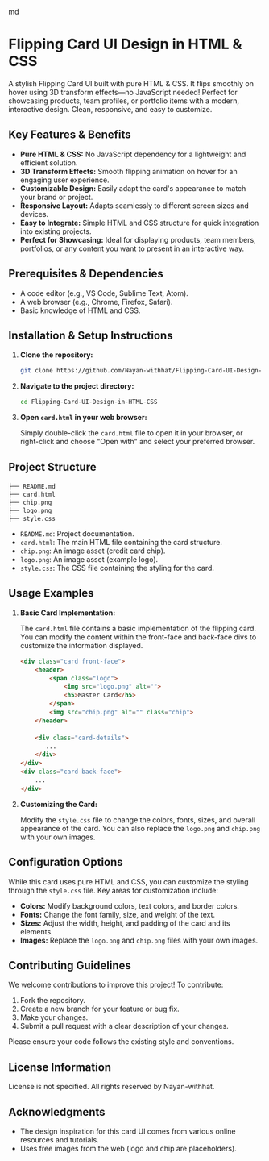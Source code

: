 md
# Flipping Card UI Design in HTML & CSS

A stylish Flipping Card UI built with pure HTML & CSS. It flips smoothly on hover using 3D transform effects—no JavaScript needed! Perfect for showcasing products, team profiles, or portfolio items with a modern, interactive design. Clean, responsive, and easy to customize.

## Key Features & Benefits

*   **Pure HTML & CSS:** No JavaScript dependency for a lightweight and efficient solution.
*   **3D Transform Effects:** Smooth flipping animation on hover for an engaging user experience.
*   **Customizable Design:** Easily adapt the card's appearance to match your brand or project.
*   **Responsive Layout:** Adapts seamlessly to different screen sizes and devices.
*   **Easy to Integrate:** Simple HTML and CSS structure for quick integration into existing projects.
*   **Perfect for Showcasing:** Ideal for displaying products, team members, portfolios, or any content you want to present in an interactive way.

## Prerequisites & Dependencies

*   A code editor (e.g., VS Code, Sublime Text, Atom).
*   A web browser (e.g., Chrome, Firefox, Safari).
*   Basic knowledge of HTML and CSS.

## Installation & Setup Instructions

1.  **Clone the repository:**

    ```bash
    git clone https://github.com/Nayan-withhat/Flipping-Card-UI-Design-in-HTML-CSS.git
    ```

2.  **Navigate to the project directory:**

    ```bash
    cd Flipping-Card-UI-Design-in-HTML-CSS
    ```

3.  **Open `card.html` in your web browser:**

    Simply double-click the `card.html` file to open it in your browser, or right-click and choose "Open with" and select your preferred browser.

## Project Structure

```
├── README.md
├── card.html
├── chip.png
├── logo.png
├── style.css
```

*   `README.md`: Project documentation.
*   `card.html`: The main HTML file containing the card structure.
*   `chip.png`: An image asset (credit card chip).
*   `logo.png`: An image asset (example logo).
*   `style.css`: The CSS file containing the styling for the card.

## Usage Examples

1.  **Basic Card Implementation:**

    The `card.html` file contains a basic implementation of the flipping card. You can modify the content within the front-face and back-face divs to customize the information displayed.

    ```html
    <div class="card front-face">
        <header>
            <span class="logo">
                <img src="logo.png" alt="">
                <h5>Master Card</h5>
            </span>
            <img src="chip.png" alt="" class="chip">
        </header>

        <div class="card-details">
           ...
        </div>
    </div>
    <div class="card back-face">
        ...
    </div>
    ```

2.  **Customizing the Card:**

    Modify the `style.css` file to change the colors, fonts, sizes, and overall appearance of the card.  You can also replace the `logo.png` and `chip.png` with your own images.

## Configuration Options

While this card uses pure HTML and CSS, you can customize the styling through the `style.css` file.  Key areas for customization include:

*   **Colors:** Modify background colors, text colors, and border colors.
*   **Fonts:** Change the font family, size, and weight of the text.
*   **Sizes:** Adjust the width, height, and padding of the card and its elements.
*   **Images:** Replace the `logo.png` and `chip.png` files with your own images.

## Contributing Guidelines

We welcome contributions to improve this project!  To contribute:

1.  Fork the repository.
2.  Create a new branch for your feature or bug fix.
3.  Make your changes.
4.  Submit a pull request with a clear description of your changes.

Please ensure your code follows the existing style and conventions.

## License Information

License is not specified. All rights reserved by Nayan-withhat.

## Acknowledgments

*   The design inspiration for this card UI comes from various online resources and tutorials.
*   Uses free images from the web (logo and chip are placeholders).
